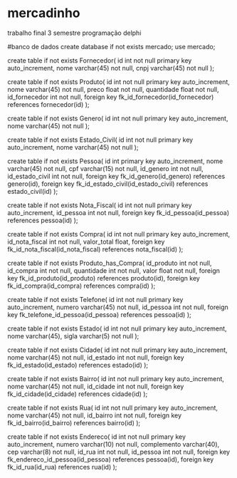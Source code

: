 # mercadinho
trabalho final 3 semestre programação delphi 



#banco de dados 
create database if not exists mercado; use mercado;



create table if not exists Fornecedor( 
id int not null primary key auto_increment,
nome varchar(45) not null,
cnpj varchar(45) not null 
);



create table if not exists Produto( 
id int not null primary key auto_increment,
nome varchar(45) not null,
preco float not null, 
quantidade float not null, 
id_fornecedor int not null, 
foreign key fk_id_fornecedor(id_fornecedor) references fornecedor(id) 
);



create table if not exists Genero( 
 id int not null primary key auto_increment,
 nome varchar(45) not null
 );



create table if not exists Estado_Civil( 
 id int not null primary key auto_increment,
 nome varchar(45) not null 
 );



create table if not exists Pessoa(
	id int primary key auto_increment, 
	nome varchar(45) not null, 
	cpf varchar(15) not null, 
	id_genero int not null, 
	id_estado_civil int not null, 
	foreign key fk_id_genero(id_genero) references genero(id), 
	foreign key fk_id_estado_civil(id_estado_civil) references estado_civil(id) 
);



create table if not exists Nota_Fiscal( 
 id int not null primary key auto_increment,
 id_pessoa int not null, 
 foreign key fk_id_pessoa(id_pessoa) references pessoa(id) 
 );



create table if not exists Compra( 
id int not null primary key auto_increment, 
id_nota_fiscal int not null, 
valor_total float, 
foreign key fk_id_nota_fiscal(id_nota_fiscal) references nota_fiscal(id)
);



create table if not exists Produto_has_Compra( 
 id_produto int not null,
 id_compra int not null,
 quantidade int not null,
 valor float not null, 
 foreign key fk_id_produto(id_produto) references produto(id), 
 foreign key fk_id_compra(id_compra) references compra(id) 
 );



create table if not exists Telefone( 
id int not null primary key auto_increment, 
numero varchar(45) not null, 
id_pessoa int not null, 
foreign key fk_telefone_id_pessoa(id_pessoa) references pessoa(id)
);



create table if not exists Estado( 
 id int not null primary key auto_increment,
 nome varchar(45),
 sigla varchar(5) not null 
 );



create table if not exists Cidade( 
id int not null primary key auto_increment, 
nome varchar(45) not null, 
id_estado int not null, 
foreign key fk_id_estado(id_estado) references estado(id) 
);



create table if not exists Bairro( 
 id int not null primary key auto_increment,
 nome varchar(45) not null, 
 id_cidade int not null, 
 foreign key fk_id_cidade(id_cidade) references cidade(id) 
 );



create table if not exists Rua( 
 id int not null primary key auto_increment,
 nome varchar(45) not null,
 id_bairro int not null,
 foreign key fk_id_bairro(id_bairro) references bairro(id)
 );



create table if not exists Endereco(
 id int not null primary key auto_increment,
 numero varchar(10) not null, 
 complemento varchar(40),
 cep varchar(8) not null,
 id_rua int not null,
 id_pessoa int not null, 
 foreign key fk_endereco_id_pessoa(id_pessoa) references pessoa(id), 
 foreign key fk_id_rua(id_rua) references rua(id) 
 );

